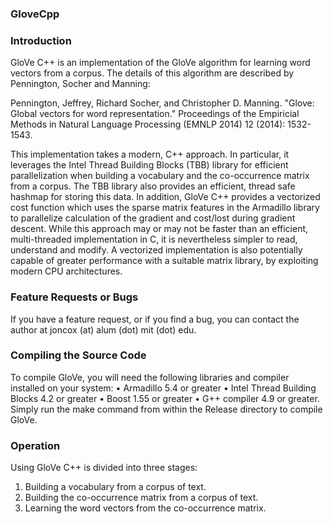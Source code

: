 ### GloveCpp

### Introduction
GloVe C++ is an implementation of the GloVe algorithm for learning word vectors from a corpus. The details of this algorithm are described by Pennington, Socher and Manning:

Pennington, Jeffrey, Richard Socher, and Christopher D. Manning. "Glove: Global vectors for word representation." Proceedings of the Empiricial Methods in Natural Language Processing (EMNLP 2014) 12 (2014): 1532-1543.

This implementation takes a modern, C++ approach. In particular, it leverages the Intel Thread Building Blocks (TBB) library for efficient parallelization when building a vocabulary and the co-occurrence matrix from a corpus. The TBB library also provides an efficient, thread safe hashmap for storing this data. In addition, GloVe C++ provides a vectorized cost function which uses the sparse matrix features in the Armadillo library to parallelize calculation of the gradient and cost/lost during gradient descent. 
While this approach may or may not be faster than an efficient, multi-threaded implementation in C, it is nevertheless simpler to read, understand and modify. A vectorized implementation is also potentially capable of greater performance with a suitable matrix library, by exploiting modern CPU architectures.

### Feature Requests or Bugs
If you have a feature request, or if you find a bug, you can contact the author at joncox (at) alum (dot) mit (dot) edu.
 
### Compiling the Source Code
To compile GloVe, you will need the following libraries and compiler installed on your system:
•	Armadillo 5.4 or greater
•	Intel Thread Building Blocks 4.2 or greater
•	Boost 1.55 or greater
•	G++ compiler 4.9 or greater.
Simply run the make command from within the Release directory to compile GloVe.
 
### Operation
Using GloVe C++ is divided into three stages:
1.	Building a vocabulary from a corpus of text. 
2.	Building the co-occurrence matrix from a corpus of text.
3.	Learning the word vectors from the co-occurrence matrix.
